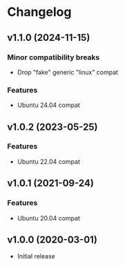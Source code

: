 # Changelog

## v1.1.0 (2024-11-15)

### Minor compatibility breaks

* Drop "fake" generic "linux" compat

### Features

* Ubuntu 24.04 compat

## v1.0.2 (2023-05-25)

### Features

* Ubuntu 22.04 compat

## v1.0.1 (2021-09-24)

### Features

* Ubuntu 20.04 compat

## v1.0.0 (2020-03-01)

* Initial release
